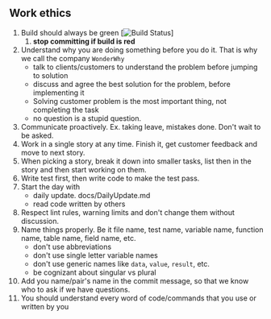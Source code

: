 ## Work ethics
1. Build should always be green [![Build Status](https://github.com/WonderWhyDev/WonderWhy/actions/workflows/actions.yml/badge.svg)]
   1. **stop committing if build is red**
2. Understand why you are doing something before you do it. That is why we call the company `WonderWhy`
   * talk to clients/customers to understand the problem before jumping to solution
   * discuss and agree the best solution for the problem, before implementing it
   * Solving customer problem is the most important thing, not completing the task
   * no question is a stupid question.
3. Communicate proactively. Ex. taking leave, mistakes done. Don't wait to be asked.
4. Work in a single story at any time. Finish it, get customer feedback and move to next story.
5. When picking a story, break it down into smaller tasks, list then in the story and then start working on them.
6. Write test first, then write code to make the test pass.
7. Start the day with 
   * daily update. docs/DailyUpdate.md
   * read code written by others
8. Respect lint rules, warning limits and don't change them without discussion.
9. Name things properly. Be it file name, test name, variable name, function name, table name, field name, etc.
      * don't use abbreviations
      * don't use single letter variable names
      * don't use generic names like `data`, `value`, `result`, etc.
      * be cognizant about singular vs plural
10. Add you name/pair's name in the commit message, so that we know who to ask if we have questions.
11. You should understand every word of code/commands that you use or written by you